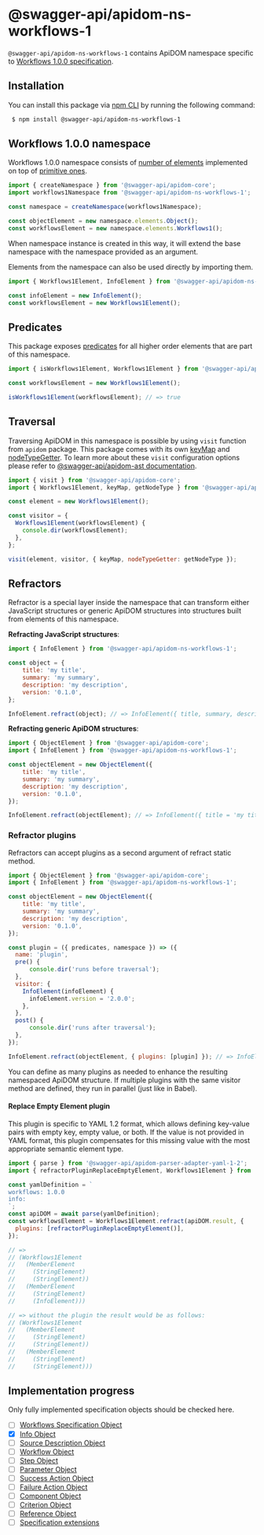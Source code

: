 # @swagger-api/apidom-ns-workflows-1

`@swagger-api/apidom-ns-workflows-1` contains ApiDOM namespace specific to [Workflows 1.0.0 specification](https://github.com/OAI/sig-workflows/blob/main/versions/1.0.0.md).

## Installation

You can install this package via [npm CLI](https://docs.npmjs.com/cli) by running the following command:

```sh
 $ npm install @swagger-api/apidom-ns-workflows-1
```

## Workflows 1.0.0 namespace

Workflows 1.0.0 namespace consists of [number of elements](https://github.com/swagger-api/apidom/tree/main/packages/apidom-ns-worfklows-1/src/elements) implemented on top
of [primitive ones](https://github.com/refractproject/minim/tree/master/lib/primitives).

```js
import { createNamespace } from '@swagger-api/apidom-core';
import workflows1Namespace from '@swagger-api/apidom-ns-workflows-1';

const namespace = createNamespace(workflows1Namespace);

const objectElement = new namespace.elements.Object();
const workflowsElement = new namespace.elements.Workflows1();
```

When namespace instance is created in this way, it will extend the base namespace
with the namespace provided as an argument.

Elements from the namespace can also be used directly by importing them.

```js
import { Workflows1Element, InfoElement } from '@swagger-api/apidom-ns-workflows-1';

const infoElement = new InfoElement();
const workflowsElement = new Workflows1Element();
```

## Predicates

This package exposes [predicates](https://github.com/swagger-api/apidom/blob/main/packages/apidom-ns-workflows-1/src/predicates.ts)
for all higher order elements that are part of this namespace.

```js
import { isWorkflows1Element, Workflows1Element } from '@swagger-api/apidom-ns-workflows-1';

const workflowsElement = new Workflows1Element();

isWorkflows1Element(workflowsElement); // => true
```

## Traversal

Traversing ApiDOM in this namespace is possible by using `visit` function from `apidom` package.
This package comes with its own [keyMap](https://github.com/swagger-api/apidom/blob/main/packages/apidom-ns-workflows-1/src/traversal/visitor.ts) and [nodeTypeGetter](https://github.com/swagger-api/apidom/blob/main/packages/apidom-ns-workflows-1/src/traversal/visitor.ts).
To learn more about these `visit` configuration options please refer to [@swagger-api/apidom-ast documentation](https://github.com/swagger-api/apidom/blob/main/packages/apidom-ast/README.md#visit).

```js
import { visit } from '@swagger-api/apidom-core';
import { Workflows1Element, keyMap, getNodeType } from '@swagger-api/apidom-ns-workflows-1';

const element = new Workflows1Element();

const visitor = {
  Workflows1Element(workflowsElement) {
    console.dir(workflowsElement);
  },
};

visit(element, visitor, { keyMap, nodeTypeGetter: getNodeType });
```

## Refractors

Refractor is a special layer inside the namespace that can transform either JavaScript structures
or generic ApiDOM structures into structures built from elements of this namespace.

**Refracting JavaScript structures**:

```js
import { InfoElement } from '@swagger-api/apidom-ns-workflows-1';

const object = {
    title: 'my title',
    summary: 'my summary',
    description: 'my description',
    version: '0.1.0',
};

InfoElement.refract(object); // => InfoElement({ title, summary, description, version })
```

**Refracting generic ApiDOM structures**:

```js
import { ObjectElement } from '@swagger-api/apidom-core';
import { InfoElement } from '@swagger-api/apidom-ns-workflows-1';

const objectElement = new ObjectElement({
    title: 'my title',
    summary: 'my summary',
    description: 'my description',
    version: '0.1.0',
});

InfoElement.refract(objectElement); // => InfoElement({ title = 'my title', summary = 'my summary', description = 'my description', version = '0.1.0' })
```

### Refractor plugins

Refractors can accept plugins as a second argument of refract static method.

```js
import { ObjectElement } from '@swagger-api/apidom-core';
import { InfoElement } from '@swagger-api/apidom-ns-workflows-1';

const objectElement = new ObjectElement({
    title: 'my title',
    summary: 'my summary',
    description: 'my description',
    version: '0.1.0',
});

const plugin = ({ predicates, namespace }) => ({
  name: 'plugin',
  pre() {
      console.dir('runs before traversal');
  },
  visitor: {
    InfoElement(infoElement) {
      infoElement.version = '2.0.0';
    },
  },
  post() {
      console.dir('runs after traversal');
  },
});

InfoElement.refract(objectElement, { plugins: [plugin] }); // => InfoElement({ title = 'my title', description = 'my description', version = '2.0.0' })
```

You can define as many plugins as needed to enhance the resulting namespaced ApiDOM structure.
If multiple plugins with the same visitor method are defined, they run in parallel (just like in Babel).

#### Replace Empty Element plugin

This plugin is specific to YAML 1.2 format, which allows defining key-value pairs with empty key,
empty value, or both. If the value is not provided in YAML format, this plugin compensates for
this missing value with the most appropriate semantic element type.

```js
import { parse } from '@swagger-api/apidom-parser-adapter-yaml-1-2';
import { refractorPluginReplaceEmptyElement, Workflows1Element } from '@swagger-api/apidom-ns-workflows-1';

const yamlDefinition = `
workflows: 1.0.0
info:
`;
const apiDOM = await parse(yamlDefinition);
const workflowsElement = Workflows1Element.refract(apiDOM.result, {
  plugins: [refractorPluginReplaceEmptyElement()],
});

// =>
// (Workflows1Element
//   (MemberElement
//     (StringElement)
//     (StringElement))
//   (MemberElement
//     (StringElement)
//     (InfoElement)))

// => without the plugin the result would be as follows:
// (Workflows1Element
//   (MemberElement
//     (StringElement)
//     (StringElement))
//   (MemberElement
//     (StringElement)
//     (StringElement)))
```

## Implementation progress

Only fully implemented specification objects should be checked here.

- [ ] [Workflows Specification Object](https://github.com/OAI/sig-workflows/blob/main/versions/1.0.0.md#workflows-specification-object)
- [x] [Info Object](https://github.com/OAI/sig-workflows/blob/main/versions/1.0.0.md#info-object)
- [ ] [Source Description Object](https://github.com/OAI/sig-workflows/blob/main/versions/1.0.0.md#source-description-object)
- [ ] [Workflow Object](https://github.com/OAI/sig-workflows/blob/main/versions/1.0.0.md#workflow-object)
- [ ] [Step Object](https://github.com/OAI/sig-workflows/blob/main/versions/1.0.0.md#step-object)
- [ ] [Parameter Object](https://github.com/OAI/sig-workflows/blob/main/versions/1.0.0.md#parameter-object)
- [ ] [Success Action Object](https://github.com/OAI/sig-workflows/blob/main/versions/1.0.0.md#success-action-object)
- [ ] [Failure Action Object](https://github.com/OAI/sig-workflows/blob/main/versions/1.0.0.md#failure-action-object)
- [ ] [Component Object](https://github.com/OAI/sig-workflows/blob/main/versions/1.0.0.md#component-object)
- [ ] [Criterion Object](https://github.com/OAI/sig-workflows/blob/main/versions/1.0.0.md#criterion-object)
- [ ] [Reference Object](https://github.com/OAI/sig-workflows/blob/main/versions/1.0.0.md#reference-object)
- [ ] [Specification extensions](https://github.com/OAI/sig-workflows/blob/main/versions/1.0.0.md#specification-extensions)
